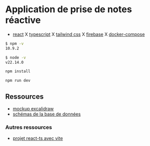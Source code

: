 # Application de prise de notes réactive

- [react](https://fr.legacy.reactjs.org/docs/getting-started.html) X [typescript](https://www.typescriptlang.org/) X [tailwind css](https://tailwindcss.com/) X [firebase](https://firebase.google.com/) X [docker-compose](https://docs.docker.com/compose/)

```bash
$ npm -v
10.9.2

$ node -v
v22.14.0

npm install

npm run dev
```

## Ressources

- [mockup excalidraw](https://excalidraw.com/)
- [schémas de la base de données](https://lucid.app/lucidchart/ba0904a9-8d51-4b3e-bf13-128b1d7c0789/edit?invitationId=inv_ab6d6607-ad73-4092-96ac-0e6e6d53afa5&page=0_0#)

### Autres ressources

- [projet react-ts avec vite](https://vite.dev/guide/)
